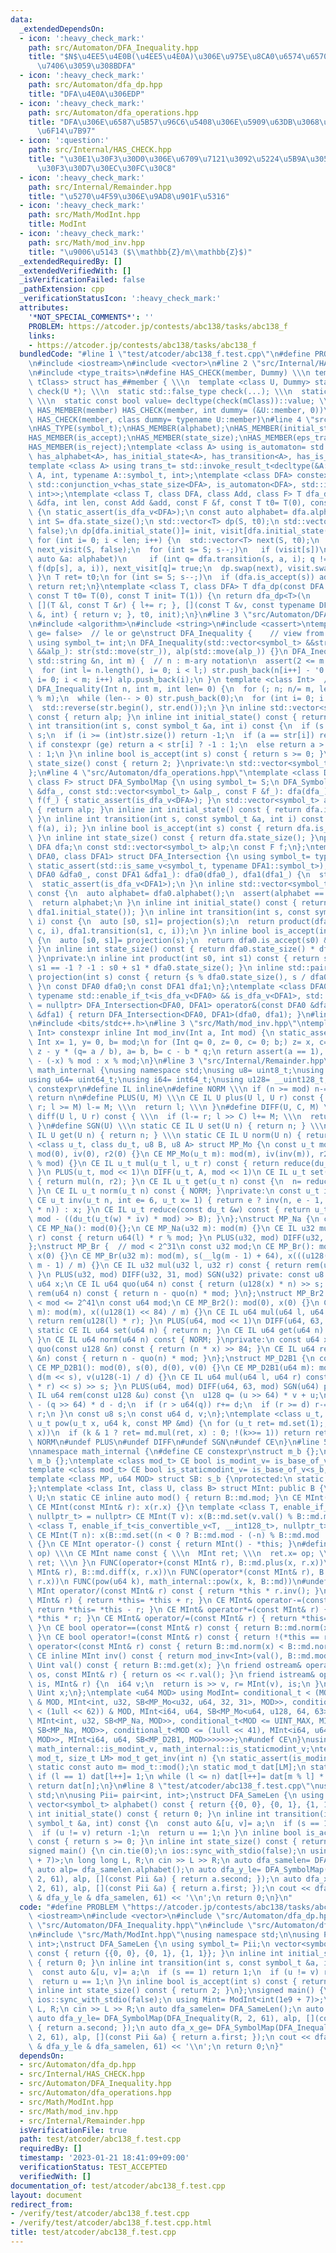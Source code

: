 ```yaml
---
data:
  _extendedDependsOn:
  - icon: ':heavy_check_mark:'
    path: src/Automaton/DFA_Inequality.hpp
    title: "$N$\u4EE5\u4E0B(\u4EE5\u4E0A)\u306E\u975E\u8CA0\u6574\u6570\u3092\u53D7\
      \u7406\u3059\u308BDFA"
  - icon: ':heavy_check_mark:'
    path: src/Automaton/dfa_dp.hpp
    title: "DFA\u4E0A\u306EDP"
  - icon: ':heavy_check_mark:'
    path: src/Automaton/dfa_operations.hpp
    title: "DFA\u306E\u6587\u5B57\u96C6\u5408\u306E\u5909\u63DB\u3068\u7A4D\u96C6\u5408\
      \u6F14\u7B97"
  - icon: ':question:'
    path: src/Internal/HAS_CHECK.hpp
    title: "\u30E1\u30F3\u30D0\u306E\u6709\u7121\u3092\u5224\u5B9A\u3059\u308B\u30C6\
      \u30F3\u30D7\u30EC\u30FC\u30C8"
  - icon: ':heavy_check_mark:'
    path: src/Internal/Remainder.hpp
    title: "\u5270\u4F59\u306E\u9AD8\u901F\u5316"
  - icon: ':heavy_check_mark:'
    path: src/Math/ModInt.hpp
    title: ModInt
  - icon: ':heavy_check_mark:'
    path: src/Math/mod_inv.hpp
    title: "\u9006\u5143 ($\\mathbb{Z}/m\\mathbb{Z}$)"
  _extendedRequiredBy: []
  _extendedVerifiedWith: []
  _isVerificationFailed: false
  _pathExtension: cpp
  _verificationStatusIcon: ':heavy_check_mark:'
  attributes:
    '*NOT_SPECIAL_COMMENTS*': ''
    PROBLEM: https://atcoder.jp/contests/abc138/tasks/abc138_f
    links:
    - https://atcoder.jp/contests/abc138/tasks/abc138_f
  bundledCode: "#line 1 \"test/atcoder/abc138_f.test.cpp\"\n#define PROBLEM \"https://atcoder.jp/contests/abc138/tasks/abc138_f\"\
    \n#include <iostream>\n#include <vector>\n#line 2 \"src/Internal/HAS_CHECK.hpp\"\
    \n#include <type_traits>\n#define HAS_CHECK(member, Dummy) \\\n template <class\
    \ tClass> struct has_##member { \\\n  template <class U, Dummy> static std::true_type\
    \ check(U *); \\\n  static std::false_type check(...); \\\n  static tClass *mClass;\
    \ \\\n  static const bool value= decltype(check(mClass))::value; \\\n };\n#define\
    \ HAS_MEMBER(member) HAS_CHECK(member, int dummy= (&U::member, 0))\n#define HAS_TYPE(member)\
    \ HAS_CHECK(member, class dummy= typename U::member)\n#line 4 \"src/Automaton/dfa_dp.hpp\"\
    \nHAS_TYPE(symbol_t);\nHAS_MEMBER(alphabet);\nHAS_MEMBER(initial_state);\nHAS_MEMBER(transition);\n\
    HAS_MEMBER(is_accept);\nHAS_MEMBER(state_size);\nHAS_MEMBER(eps_transition);\n\
    HAS_MEMBER(is_reject);\ntemplate <class A> using is_automaton= std::conjunction<has_symbol_t<A>,\
    \ has_alphabet<A>, has_initial_state<A>, has_transition<A>, has_is_accept<A>>;\n\
    template <class A> using trans_t= std::invoke_result_t<decltype(&A::transition),\
    \ A, int, typename A::symbol_t, int>;\ntemplate <class DFA> constexpr bool is_dfa_v=\
    \ std::conjunction_v<has_state_size<DFA>, is_automaton<DFA>, std::is_same<trans_t<DFA>,\
    \ int>>;\ntemplate <class T, class DFA, class Add, class F> T dfa_dp(const DFA\
    \ &dfa, int len, const Add &add, const F &f, const T t0= T(0), const T init= T(1))\
    \ {\n static_assert(is_dfa_v<DFA>);\n const auto alphabet= dfa.alphabet();\n const\
    \ int S= dfa.state_size();\n std::vector<T> dp(S, t0);\n std::vector<char> visit(S,\
    \ false);\n dp[dfa.initial_state()]= init, visit[dfa.initial_state()]= true;\n\
    \ for (int i= 0; i < len; i++) {\n  std::vector<T> next(S, t0);\n  std::vector<char>\
    \ next_visit(S, false);\n  for (int s= S; s--;)\n   if (visit[s])\n    for (const\
    \ auto &a: alphabet)\n     if (int q= dfa.transition(s, a, i); q != -1) add(next[q],\
    \ f(dp[s], a, i)), next_visit[q]= true;\n  dp.swap(next), visit.swap(next_visit);\n\
    \ }\n T ret= t0;\n for (int s= S; s--;)\n  if (dfa.is_accept(s)) add(ret, dp[s]);\n\
    \ return ret;\n}\ntemplate <class T, class DFA> T dfa_dp(const DFA &dfa, int len,\
    \ const T t0= T(0), const T init= T(1)) {\n return dfa_dp<T>(\n     dfa, len,\
    \ [](T &l, const T &r) { l+= r; }, [](const T &v, const typename DFA::symbol_t\
    \ &, int) { return v; }, t0, init);\n}\n#line 3 \"src/Automaton/DFA_Inequality.hpp\"\
    \n#include <algorithm>\n#include <string>\n#include <cassert>\ntemplate <bool\
    \ ge= false>  // le or ge\nstruct DFA_Inequality {    // view from the top digit\n\
    \ using symbol_t= int;\n DFA_Inequality(std::vector<symbol_t> &&str_, std::vector<symbol_t>\
    \ &&alp_): str(std::move(str_)), alp(std::move(alp_)) {}\n DFA_Inequality(const\
    \ std::string &n, int m) {  // n : m-ary notation\n  assert(2 <= m && m <= 10);\n\
    \  for (int l= n.length(), i= 0; i < l;) str.push_back(n[i++] - '0');\n  for (int\
    \ i= 0; i < m; i++) alp.push_back(i);\n }\n template <class Int>  // m-ary number\n\
    \ DFA_Inequality(Int n, int m, int len= 0) {\n  for (; n; n/= m, len--) str.push_back(n\
    \ % m);\n  while (len-- > 0) str.push_back(0);\n  for (int i= 0; i < m; i++) alp.push_back(i);\n\
    \  std::reverse(str.begin(), str.end());\n }\n inline std::vector<symbol_t> alphabet()\
    \ const { return alp; }\n inline int initial_state() const { return 0; }\n inline\
    \ int transition(int s, const symbol_t &a, int i) const {\n  if (s != 0) return\
    \ s;\n  if (i >= (int)str.size()) return -1;\n  if (a == str[i]) return 0;\n \
    \ if constexpr (ge) return a < str[i] ? -1 : 1;\n  else return a > str[i] ? -1\
    \ : 1;\n }\n inline bool is_accept(int s) const { return s >= 0; }\n inline int\
    \ state_size() const { return 2; }\nprivate:\n std::vector<symbol_t> str, alp;\n\
    };\n#line 4 \"src/Automaton/dfa_operations.hpp\"\ntemplate <class DFA, class S,\
    \ class F> struct DFA_SymbolMap {\n using symbol_t= S;\n DFA_SymbolMap(const DFA\
    \ &dfa_, const std::vector<symbol_t> &alp_, const F &f_): dfa(dfa_), alp(alp_),\
    \ f(f_) { static_assert(is_dfa_v<DFA>); }\n std::vector<symbol_t> alphabet() const\
    \ { return alp; }\n inline int initial_state() const { return dfa.initial_state();\
    \ }\n inline int transition(int s, const symbol_t &a, int i) const { return dfa.transition(s,\
    \ f(a), i); }\n inline bool is_accept(int s) const { return dfa.is_accept(s);\
    \ }\n inline int state_size() const { return dfa.state_size(); }\nprivate:\n const\
    \ DFA dfa;\n const std::vector<symbol_t> alp;\n const F f;\n};\ntemplate <class\
    \ DFA0, class DFA1> struct DFA_Intersection {\n using symbol_t= typename DFA0::symbol_t;\n\
    \ static_assert(std::is_same_v<symbol_t, typename DFA1::symbol_t>);\n DFA_Intersection(const\
    \ DFA0 &dfa0_, const DFA1 &dfa1_): dfa0(dfa0_), dfa1(dfa1_) {\n  static_assert(is_dfa_v<DFA0>);\n\
    \  static_assert(is_dfa_v<DFA1>);\n }\n inline std::vector<symbol_t> alphabet()\
    \ const {\n  auto alphabet= dfa0.alphabet();\n  assert(alphabet == dfa1.alphabet());\n\
    \  return alphabet;\n }\n inline int initial_state() const { return product(dfa0.initial_state(),\
    \ dfa1.initial_state()); }\n inline int transition(int s, const symbol_t &c, int\
    \ i) const {\n  auto [s0, s1]= projection(s);\n  return product(dfa0.transition(s0,\
    \ c, i), dfa1.transition(s1, c, i));\n }\n inline bool is_accept(int s) const\
    \ {\n  auto [s0, s1]= projection(s);\n  return dfa0.is_accept(s0) && dfa1.is_accept(s1);\n\
    \ }\n inline int state_size() const { return dfa0.state_size() * dfa1.state_size();\
    \ }\nprivate:\n inline int product(int s0, int s1) const { return s0 == -1 ||\
    \ s1 == -1 ? -1 : s0 + s1 * dfa0.state_size(); }\n inline std::pair<int, int>\
    \ projection(int s) const { return {s % dfa0.state_size(), s / dfa0.state_size()};\
    \ }\n const DFA0 dfa0;\n const DFA1 dfa1;\n};\ntemplate <class DFA0, class DFA1,\
    \ typename std::enable_if_t<is_dfa_v<DFA0> && is_dfa_v<DFA1>, std::nullptr_t>\
    \ = nullptr> DFA_Intersection<DFA0, DFA1> operator&(const DFA0 &dfa0, const DFA1\
    \ &dfa1) { return DFA_Intersection<DFA0, DFA1>(dfa0, dfa1); }\n#line 2 \"src/Math/ModInt.hpp\"\
    \n#include <bits/stdc++.h>\n#line 3 \"src/Math/mod_inv.hpp\"\ntemplate <class\
    \ Int> constexpr inline Int mod_inv(Int a, Int mod) {\n static_assert(std::is_signed_v<Int>);\n\
    \ Int x= 1, y= 0, b= mod;\n for (Int q= 0, z= 0, c= 0; b;) z= x, c= a, x= y, y=\
    \ z - y * (q= a / b), a= b, b= c - b * q;\n return assert(a == 1), x < 0 ? mod\
    \ - (-x) % mod : x % mod;\n}\n#line 3 \"src/Internal/Remainder.hpp\"\nnamespace\
    \ math_internal {\nusing namespace std;\nusing u8= uint8_t;\nusing u32= uint32_t;\n\
    using u64= uint64_t;\nusing i64= int64_t;\nusing u128= __uint128_t;\n#define CE\
    \ constexpr\n#define IL inline\n#define NORM \\\n if (n >= mod) n-= mod; \\\n\
    \ return n\n#define PLUS(U, M) \\\n CE IL U plus(U l, U r) const { \\\n  if (l+=\
    \ r; l >= M) l-= M; \\\n  return l; \\\n }\n#define DIFF(U, C, M) \\\n CE IL U\
    \ diff(U l, U r) const { \\\n  if (l-= r; l >> C) l+= M; \\\n  return l; \\\n\
    \ }\n#define SGN(U) \\\n static CE IL U set(U n) { return n; } \\\n static CE\
    \ IL U get(U n) { return n; } \\\n static CE IL U norm(U n) { return n; }\ntemplate\
    \ <class u_t, class du_t, u8 B, u8 A> struct MP_Mo {\n const u_t mod;\n CE MP_Mo():\
    \ mod(0), iv(0), r2(0) {}\n CE MP_Mo(u_t m): mod(m), iv(inv(m)), r2(-du_t(mod)\
    \ % mod) {}\n CE IL u_t mul(u_t l, u_t r) const { return reduce(du_t(l) * r);\
    \ }\n PLUS(u_t, mod << 1)\n DIFF(u_t, A, mod << 1)\n CE IL u_t set(u_t n) const\
    \ { return mul(n, r2); }\n CE IL u_t get(u_t n) const {\n  n= reduce(n);\n  NORM;\n\
    \ }\n CE IL u_t norm(u_t n) const { NORM; }\nprivate:\n const u_t iv, r2;\n static\
    \ CE u_t inv(u_t n, int e= 6, u_t x= 1) { return e ? inv(n, e - 1, x * (2 - x\
    \ * n)) : x; }\n CE IL u_t reduce(const du_t &w) const { return u_t(w >> B) +\
    \ mod - ((du_t(u_t(w) * iv) * mod) >> B); }\n};\nstruct MP_Na {\n const u32 mod;\n\
    \ CE MP_Na(): mod(0){};\n CE MP_Na(u32 m): mod(m) {}\n CE IL u32 mul(u32 l, u32\
    \ r) const { return u64(l) * r % mod; }\n PLUS(u32, mod) DIFF(u32, 31, mod) SGN(u32)\n\
    };\nstruct MP_Br {  // mod < 2^31\n const u32 mod;\n CE MP_Br(): mod(0), s(0),\
    \ x(0) {}\n CE MP_Br(u32 m): mod(m), s(__lg(m - 1) + 64), x(((u128(1) << s) +\
    \ m - 1) / m) {}\n CE IL u32 mul(u32 l, u32 r) const { return rem(u64(l) * r);\
    \ }\n PLUS(u32, mod) DIFF(u32, 31, mod) SGN(u32) private: const u8 s;\n const\
    \ u64 x;\n CE IL u64 quo(u64 n) const { return (u128(x) * n) >> s; }\n CE IL u32\
    \ rem(u64 n) const { return n - quo(n) * mod; }\n};\nstruct MP_Br2 {  // 2^20\
    \ < mod <= 2^41\n const u64 mod;\n CE MP_Br2(): mod(0), x(0) {}\n CE MP_Br2(u64\
    \ m): mod(m), x((u128(1) << 84) / m) {}\n CE IL u64 mul(u64 l, u64 r) const {\
    \ return rem(u128(l) * r); }\n PLUS(u64, mod << 1)\n DIFF(u64, 63, mod << 1)\n\
    \ static CE IL u64 set(u64 n) { return n; }\n CE IL u64 get(u64 n) const { NORM;\
    \ }\n CE IL u64 norm(u64 n) const { NORM; }\nprivate:\n const u64 x;\n CE IL u128\
    \ quo(const u128 &n) const { return (n * x) >> 84; }\n CE IL u64 rem(const u128\
    \ &n) const { return n - quo(n) * mod; }\n};\nstruct MP_D2B1 {\n const u64 mod;\n\
    \ CE MP_D2B1(): mod(0), s(0), d(0), v(0) {}\n CE MP_D2B1(u64 m): mod(m), s(__builtin_clzll(m)),\
    \ d(m << s), v(u128(-1) / d) {}\n CE IL u64 mul(u64 l, u64 r) const { return rem((u128(l)\
    \ * r) << s) >> s; }\n PLUS(u64, mod) DIFF(u64, 63, mod) SGN(u64) private: CE\
    \ IL u64 rem(const u128 &u) const {\n  u128 q= (u >> 64) * v + u;\n  u64 r= u64(u)\
    \ - (q >> 64) * d - d;\n  if (r > u64(q)) r+= d;\n  if (r >= d) r-= d;\n  return\
    \ r;\n }\n const u8 s;\n const u64 d, v;\n};\ntemplate <class u_t, class MP> CE\
    \ u_t pow(u_t x, u64 k, const MP &md) {\n for (u_t ret= md.set(1);; x= md.mul(x,\
    \ x))\n  if (k & 1 ? ret= md.mul(ret, x) : 0; !(k>>= 1)) return ret;\n}\n#undef\
    \ NORM\n#undef PLUS\n#undef DIFF\n#undef SGN\n#undef CE\n}\n#line 5 \"src/Math/ModInt.hpp\"\
    \nnamespace math_internal {\n#define CE constexpr\nstruct m_b {};\nstruct s_b:\
    \ m_b {};\ntemplate <class mod_t> CE bool is_modint_v= is_base_of_v<m_b, mod_t>;\n\
    template <class mod_t> CE bool is_staticmodint_v= is_base_of_v<s_b, mod_t>;\n\
    template <class MP, u64 MOD> struct SB: s_b {\nprotected:\n static CE MP md= MP(MOD);\n\
    };\ntemplate <class Int, class U, class B> struct MInt: public B {\n using Uint=\
    \ U;\n static CE inline auto mod() { return B::md.mod; }\n CE MInt(): x(0) {}\n\
    \ CE MInt(const MInt& r): x(r.x) {}\n template <class T, enable_if_t<is_modint_v<T>,\
    \ nullptr_t> = nullptr> CE MInt(T v): x(B::md.set(v.val() % B::md.mod)) {}\n template\
    \ <class T, enable_if_t<is_convertible_v<T, __int128_t>, nullptr_t> = nullptr>\
    \ CE MInt(T n): x(B::md.set((n < 0 ? B::md.mod - (-n) % B::md.mod : n % B::md.mod)))\
    \ {}\n CE MInt operator-() const { return MInt() - *this; }\n#define FUNC(name,\
    \ op) \\\n CE MInt name const { \\\n  MInt ret; \\\n  ret.x= op; \\\n  return\
    \ ret; \\\n }\n FUNC(operator+(const MInt& r), B::md.plus(x, r.x))\n FUNC(operator-(const\
    \ MInt& r), B::md.diff(x, r.x))\n FUNC(operator*(const MInt& r), B::md.mul(x,\
    \ r.x))\n FUNC(pow(u64 k), math_internal::pow(x, k, B::md))\n#undef FUNC\n CE\
    \ MInt operator/(const MInt& r) const { return *this * r.inv(); }\n CE MInt& operator+=(const\
    \ MInt& r) { return *this= *this + r; }\n CE MInt& operator-=(const MInt& r) {\
    \ return *this= *this - r; }\n CE MInt& operator*=(const MInt& r) { return *this=\
    \ *this * r; }\n CE MInt& operator/=(const MInt& r) { return *this= *this / r;\
    \ }\n CE bool operator==(const MInt& r) const { return B::md.norm(x) == B::md.norm(r.x);\
    \ }\n CE bool operator!=(const MInt& r) const { return !(*this == r); }\n CE bool\
    \ operator<(const MInt& r) const { return B::md.norm(x) < B::md.norm(r.x); }\n\
    \ CE inline MInt inv() const { return mod_inv<Int>(val(), B::md.mod); }\n CE inline\
    \ Uint val() const { return B::md.get(x); }\n friend ostream& operator<<(ostream&\
    \ os, const MInt& r) { return os << r.val(); }\n friend istream& operator>>(istream&\
    \ is, MInt& r) {\n  i64 v;\n  return is >> v, r= MInt(v), is;\n }\nprivate:\n\
    \ Uint x;\n};\ntemplate <u64 MOD> using ModInt= conditional_t < (MOD < (1 << 30))\
    \ & MOD, MInt<int, u32, SB<MP_Mo<u32, u64, 32, 31>, MOD>>, conditional_t<(MOD\
    \ < (1ull << 62)) & MOD, MInt<i64, u64, SB<MP_Mo<u64, u128, 64, 63>, MOD>>, conditional_t<MOD<INT_MAX,\
    \ MInt<int, u32, SB<MP_Na, MOD>>, conditional_t<MOD <= UINT_MAX, MInt<i64, u32,\
    \ SB<MP_Na, MOD>>, conditional_t<MOD <= (1ull << 41), MInt<i64, u64, SB<MP_Br2,\
    \ MOD>>, MInt<i64, u64, SB<MP_D2B1, MOD>>>>>>>;\n#undef CE\n}\nusing math_internal::ModInt,\
    \ math_internal::is_modint_v, math_internal::is_staticmodint_v;\ntemplate <class\
    \ mod_t, size_t LM> mod_t get_inv(int n) {\n static_assert(is_modint_v<mod_t>);\n\
    \ static const auto m= mod_t::mod();\n static mod_t dat[LM];\n static int l= 1;\n\
    \ if (l == 1) dat[l++]= 1;\n while (l <= n) dat[l++]= dat[m % l] * (m - m / l);\n\
    \ return dat[n];\n}\n#line 8 \"test/atcoder/abc138_f.test.cpp\"\nusing namespace\
    \ std;\n\nusing Pii= pair<int, int>;\nstruct DFA_SameLen {\n using symbol_t= Pii;\n\
    \ vector<symbol_t> alphabet() const { return {{0, 0}, {0, 1}, {1, 1}}; }\n inline\
    \ int initial_state() const { return 0; }\n inline int transition(int s, const\
    \ symbol_t &a, int) const {\n  const auto &[u, v]= a;\n  if (s == 1) return 1;\n\
    \  if (u != v) return -1;\n  return u == 1;\n }\n inline bool is_accept(int s)\
    \ const { return s >= 0; }\n inline int state_size() const { return 2; }\n};\n\
    signed main() {\n cin.tie(0);\n ios::sync_with_stdio(false);\n using Mint= ModInt<int(1e9\
    \ + 7)>;\n long long L, R;\n cin >> L >> R;\n auto dfa_samelen= DFA_SameLen();\n\
    \ auto alp= dfa_samelen.alphabet();\n auto dfa_y_le= DFA_SymbolMap(DFA_Inequality(R,\
    \ 2, 61), alp, [](const Pii &a) { return a.second; });\n auto dfa_x_ge= DFA_SymbolMap(DFA_Inequality<true>(L,\
    \ 2, 61), alp, [](const Pii &a) { return a.first; });\n cout << dfa_dp<Mint>(dfa_x_ge\
    \ & dfa_y_le & dfa_samelen, 61) << '\\n';\n return 0;\n}\n"
  code: "#define PROBLEM \"https://atcoder.jp/contests/abc138/tasks/abc138_f\"\n#include\
    \ <iostream>\n#include <vector>\n#include \"src/Automaton/dfa_dp.hpp\"\n#include\
    \ \"src/Automaton/DFA_Inequality.hpp\"\n#include \"src/Automaton/dfa_operations.hpp\"\
    \n#include \"src/Math/ModInt.hpp\"\nusing namespace std;\n\nusing Pii= pair<int,\
    \ int>;\nstruct DFA_SameLen {\n using symbol_t= Pii;\n vector<symbol_t> alphabet()\
    \ const { return {{0, 0}, {0, 1}, {1, 1}}; }\n inline int initial_state() const\
    \ { return 0; }\n inline int transition(int s, const symbol_t &a, int) const {\n\
    \  const auto &[u, v]= a;\n  if (s == 1) return 1;\n  if (u != v) return -1;\n\
    \  return u == 1;\n }\n inline bool is_accept(int s) const { return s >= 0; }\n\
    \ inline int state_size() const { return 2; }\n};\nsigned main() {\n cin.tie(0);\n\
    \ ios::sync_with_stdio(false);\n using Mint= ModInt<int(1e9 + 7)>;\n long long\
    \ L, R;\n cin >> L >> R;\n auto dfa_samelen= DFA_SameLen();\n auto alp= dfa_samelen.alphabet();\n\
    \ auto dfa_y_le= DFA_SymbolMap(DFA_Inequality(R, 2, 61), alp, [](const Pii &a)\
    \ { return a.second; });\n auto dfa_x_ge= DFA_SymbolMap(DFA_Inequality<true>(L,\
    \ 2, 61), alp, [](const Pii &a) { return a.first; });\n cout << dfa_dp<Mint>(dfa_x_ge\
    \ & dfa_y_le & dfa_samelen, 61) << '\\n';\n return 0;\n}"
  dependsOn:
  - src/Automaton/dfa_dp.hpp
  - src/Internal/HAS_CHECK.hpp
  - src/Automaton/DFA_Inequality.hpp
  - src/Automaton/dfa_operations.hpp
  - src/Math/ModInt.hpp
  - src/Math/mod_inv.hpp
  - src/Internal/Remainder.hpp
  isVerificationFile: true
  path: test/atcoder/abc138_f.test.cpp
  requiredBy: []
  timestamp: '2023-01-21 18:41:09+09:00'
  verificationStatus: TEST_ACCEPTED
  verifiedWith: []
documentation_of: test/atcoder/abc138_f.test.cpp
layout: document
redirect_from:
- /verify/test/atcoder/abc138_f.test.cpp
- /verify/test/atcoder/abc138_f.test.cpp.html
title: test/atcoder/abc138_f.test.cpp
---
```

